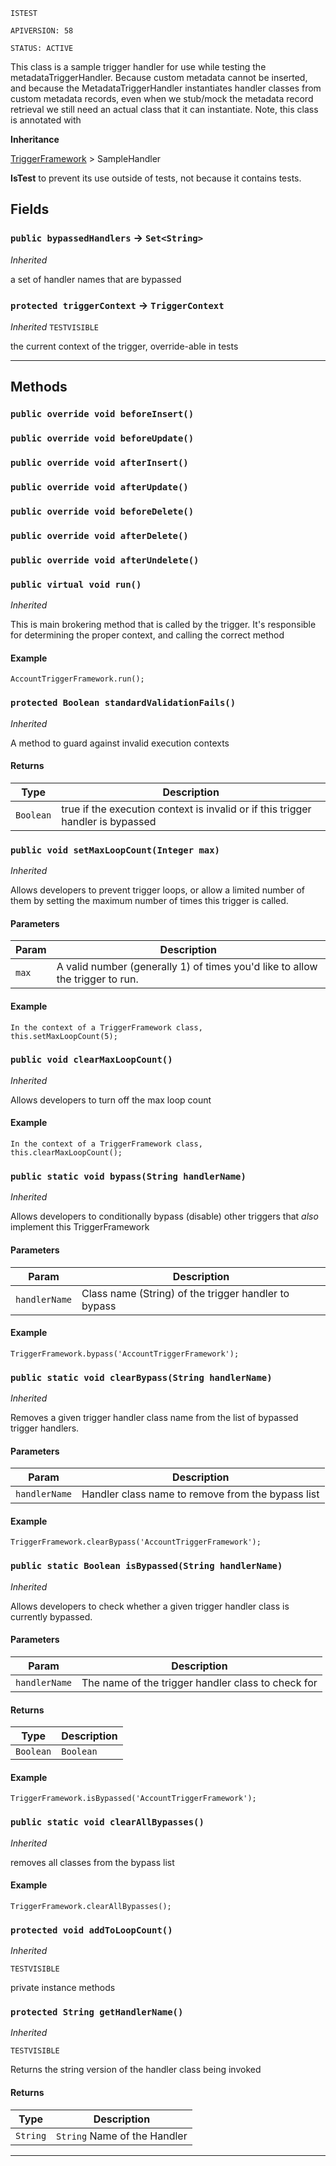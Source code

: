 `ISTEST`

`APIVERSION: 58`

`STATUS: ACTIVE`

This class is a sample trigger handler for use while testing
the metadataTriggerHandler. Because custom metadata cannot be inserted, and
because the MetadataTriggerHandler instantiates handler classes from custom
metadata records, even when we stub/mock the metadata record retrieval we
still need an actual class that it can instantiate.
Note, this class is annotated with

**Inheritance**

[TriggerFramework](https://github.com/codefriar/ApexKit/wiki/TriggerFramework)
&gt;
SampleHandler

**IsTest** to prevent its use outside of tests, not because it contains tests.

## Fields

### `public bypassedHandlers` → `Set<String>`

_Inherited_

a set of handler names that are bypassed

### `protected triggerContext` → `TriggerContext`

_Inherited_
`TESTVISIBLE`

the current context of the trigger, override-able in tests

---

## Methods

### `public override void beforeInsert()`

### `public override void beforeUpdate()`

### `public override void afterInsert()`

### `public override void afterUpdate()`

### `public override void beforeDelete()`

### `public override void afterDelete()`

### `public override void afterUndelete()`

### `public virtual void run()`

_Inherited_

This is main brokering method that is called by the trigger. It's responsible for determining the proper context, and calling the correct method

#### Example

```apex
AccountTriggerFramework.run();
```

### `protected Boolean standardValidationFails()`

_Inherited_

A method to guard against invalid execution contexts

#### Returns

| Type      | Description                                                                     |
| --------- | ------------------------------------------------------------------------------- |
| `Boolean` | true if the execution context is invalid or if this trigger handler is bypassed |

### `public void setMaxLoopCount(Integer max)`

_Inherited_

Allows developers to prevent trigger loops, or allow a limited number of them by setting the maximum number of times this trigger is called.

#### Parameters

| Param | Description                                                                   |
| ----- | ----------------------------------------------------------------------------- |
| `max` | A valid number (generally 1) of times you'd like to allow the trigger to run. |

#### Example

```apex
In the context of a TriggerFramework class,
this.setMaxLoopCount(5);
```

### `public void clearMaxLoopCount()`

_Inherited_

Allows developers to turn off the max loop count

#### Example

```apex
In the context of a TriggerFramework class,
this.clearMaxLoopCount();
```

### `public static void bypass(String handlerName)`

_Inherited_

Allows developers to conditionally bypass (disable) other triggers that _also_ implement this TriggerFramework

#### Parameters

| Param         | Description                                          |
| ------------- | ---------------------------------------------------- |
| `handlerName` | Class name (String) of the trigger handler to bypass |

#### Example

```apex
TriggerFramework.bypass('AccountTriggerFramework');
```

### `public static void clearBypass(String handlerName)`

_Inherited_

Removes a given trigger handler class name from the list of bypassed trigger handlers.

#### Parameters

| Param         | Description                                       |
| ------------- | ------------------------------------------------- |
| `handlerName` | Handler class name to remove from the bypass list |

#### Example

```apex
TriggerFramework.clearBypass('AccountTriggerFramework');
```

### `public static Boolean isBypassed(String handlerName)`

_Inherited_

Allows developers to check whether a given trigger handler class is currently bypassed.

#### Parameters

| Param         | Description                                        |
| ------------- | -------------------------------------------------- |
| `handlerName` | The name of the trigger handler class to check for |

#### Returns

| Type      | Description |
| --------- | ----------- |
| `Boolean` | `Boolean`   |

#### Example

```apex
TriggerFramework.isBypassed('AccountTriggerFramework');
```

### `public static void clearAllBypasses()`

_Inherited_

removes all classes from the bypass list

#### Example

```apex
TriggerFramework.clearAllBypasses();
```

### `protected void addToLoopCount()`

_Inherited_

`TESTVISIBLE`

private instance methods

### `protected String getHandlerName()`

_Inherited_

`TESTVISIBLE`

Returns the string version of the handler class being invoked

#### Returns

| Type     | Description                  |
| -------- | ---------------------------- |
| `String` | `String` Name of the Handler |

---
